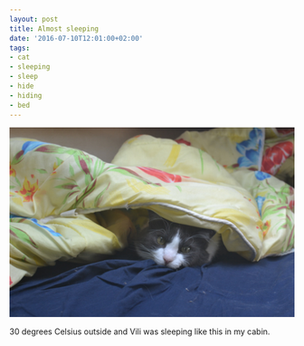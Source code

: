 ```yaml
---
layout: post
title: Almost sleeping
date: '2016-07-10T12:01:00+02:00'
tags:
- cat
- sleeping
- sleep
- hide
- hiding
- bed
---
```

![Almost sleeping](/files/tumblr_oa28sjlAot1tq106bo1_1280.jpg)

30 degrees Celsius outside and Vili was sleeping like this in my cabin.

